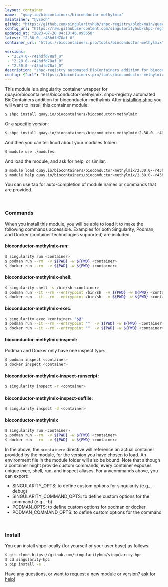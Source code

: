 ```yaml
---
layout: container
name:  "quay.io/biocontainers/bioconductor-methylmix"
maintainer: "@vsoch"
github: "https://github.com/singularityhub/shpc-registry/blob/main/quay.io/biocontainers/bioconductor-methylmix/container.yaml"
config_url: "https://raw.githubusercontent.com/singularityhub/shpc-registry/main/quay.io/biocontainers/bioconductor-methylmix/container.yaml"
updated_at: "2023-07-20 04:13:46.095650"
latest: "2.30.0--r43hdfd78af_0"
container_url: "https://biocontainers.pro/tools/bioconductor-methylmix"

versions:
 - "2.24.0--r41hdfd78af_0"
 - "2.28.0--r42hdfd78af_0"
 - "2.30.0--r43hdfd78af_0"
description: "shpc-registry automated BioContainers addition for bioconductor-methylmix"
config: {"url": "https://biocontainers.pro/tools/bioconductor-methylmix", "maintainer": "@vsoch", "description": "shpc-registry automated BioContainers addition for bioconductor-methylmix", "latest": {"2.30.0--r43hdfd78af_0": "sha256:7b44f4e4fa5c0c92ee2947250e4f79aefba18ca2ec49277179aba2184cfd3f94"}, "tags": {"2.24.0--r41hdfd78af_0": "sha256:6424aa1a6941d1b32dad4fb21d2f54b52a1fdd4b756d23e8fa60babde5f0c511", "2.28.0--r42hdfd78af_0": "sha256:5e3c2a87cc067607f97e0d38cec59e239a1109747914af7483bf19bf5e0f54a0", "2.30.0--r43hdfd78af_0": "sha256:7b44f4e4fa5c0c92ee2947250e4f79aefba18ca2ec49277179aba2184cfd3f94"}, "docker": "quay.io/biocontainers/bioconductor-methylmix"}
---
```


This module is a singularity container wrapper for quay.io/biocontainers/bioconductor-methylmix.
shpc-registry automated BioContainers addition for bioconductor-methylmix
After [installing shpc](#install) you will want to install this container module:


```bash
$ shpc install quay.io/biocontainers/bioconductor-methylmix
```

Or a specific version:

```bash
$ shpc install quay.io/biocontainers/bioconductor-methylmix:2.30.0--r43hdfd78af_0
```

And then you can tell lmod about your modules folder:

```bash
$ module use ./modules
```

And load the module, and ask for help, or similar.

```bash
$ module load quay.io/biocontainers/bioconductor-methylmix/2.30.0--r43hdfd78af_0
$ module help quay.io/biocontainers/bioconductor-methylmix/2.30.0--r43hdfd78af_0
```

You can use tab for auto-completion of module names or commands that are provided.

<br>

### Commands

When you install this module, you will be able to load it to make the following commands accessible.
Examples for both Singularity, Podman, and Docker (container technologies supported) are included.

#### bioconductor-methylmix-run:

```bash
$ singularity run <container>
$ podman run --rm  -v ${PWD} -w ${PWD} <container>
$ docker run --rm  -v ${PWD} -w ${PWD} <container>
```

#### bioconductor-methylmix-shell:

```bash
$ singularity shell -s /bin/sh <container>
$ podman run --it --rm --entrypoint /bin/sh  -v ${PWD} -w ${PWD} <container>
$ docker run --it --rm --entrypoint /bin/sh  -v ${PWD} -w ${PWD} <container>
```

#### bioconductor-methylmix-exec:

```bash
$ singularity exec <container> "$@"
$ podman run --it --rm --entrypoint ""  -v ${PWD} -w ${PWD} <container> "$@"
$ docker run --it --rm --entrypoint ""  -v ${PWD} -w ${PWD} <container> "$@"
```

#### bioconductor-methylmix-inspect:

Podman and Docker only have one inspect type.

```bash
$ podman inspect <container>
$ docker inspect <container>
```

#### bioconductor-methylmix-inspect-runscript:

```bash
$ singularity inspect -r <container>
```

#### bioconductor-methylmix-inspect-deffile:

```bash
$ singularity inspect -d <container>
```



#### bioconductor-methylmix

```bash
$ singularity run <container>
$ podman run --rm  -v ${PWD} -w ${PWD} <container>
$ docker run --rm  -v ${PWD} -w ${PWD} <container>
```


In the above, the `<container>` directive will reference an actual container provided
by the module, for the version you have chosen to load. An environment file in the
module folder will also be bound. Note that although a container
might provide custom commands, every container exposes unique exec, shell, run, and
inspect aliases. For anycommands above, you can export:

 - SINGULARITY_OPTS: to define custom options for singularity (e.g., --debug)
 - SINGULARITY_COMMAND_OPTS: to define custom options for the command (e.g., -b)
 - PODMAN_OPTS: to define custom options for podman or docker
 - PODMAN_COMMAND_OPTS: to define custom options for the command

<br>

### Install

You can install shpc locally (for yourself or your user base) as follows:

```bash
$ git clone https://github.com/singularityhub/singularity-hpc
$ cd singularity-hpc
$ pip install -e .
```

Have any questions, or want to request a new module or version? [ask for help!](https://github.com/singularityhub/singularity-hpc/issues)
